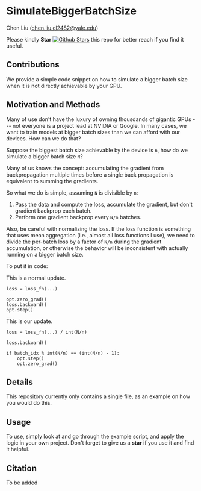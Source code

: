 # SimulateBiggerBatchSize
Chen Liu (chen.liu.cl2482@yale.edu)

Please kindly **Star** [![Github Stars](https://img.shields.io/github/stars/ChenLiu-1996/SimulateBiggerBatchSize.svg?style=social&label=Stars)](https://github.com/ChenLiu-1996/SimulateBiggerBatchSize/) this repo for better reach if you find it useful.

## Contributions
We provide a simple code snippet on how to simulate a bigger batch size when it is not directly achievable by your GPU.

## Motivation and Methods
Many of use don't have the luxury of owning thousdands of gigantic GPUs --- not everyone is a project lead at NVIDIA or Google. In many cases, we want to train models at bigger batch sizes than we can afford with our devices. How can we do that?

Suppose the biggest batch size achievable by the device is `n`, how do we simulate a bigger batch size `N`?

Many of us knows the concept: accumulating the gradient from backpropagation multiple times before a single back propagation is equivalent to summing the gradients.

So what we do is simple, assuming `N` is divisible by `n`:

1. Pass the data and compute the loss, accumulate the gradient, but don't gradient backprop each batch.
2. Perform one gradient backprop every `N/n` batches.

Also, be careful with normalizing the loss. If the loss function is something that uses mean aggregation (i.e., almost all loss functions I use), we need to divide the per-batch loss by a factor of `N/n` during the gradient accumulation, or otherwise the behavior will be inconsistent with actually running on a bigger batch size.

To put it in code:

This is a normal update.
```
loss = loss_fn(...)

opt.zero_grad()
loss.backward()
opt.step()
```

This is our update.
```
loss = loss_fn(...) / int(N/n)

loss.backward()

if batch_idx % int(N/n) == (int(N/n) - 1):
    opt.step()
    opt.zero_grad()
```

## Details
This repository currently only contains a single file, as an example on how you would do this.

## Usage
To use, simply look at and go through the example script, and apply the logic in your own project. Don't forget to give us a **star** if you use it and find it helpful.

## Citation
To be added
